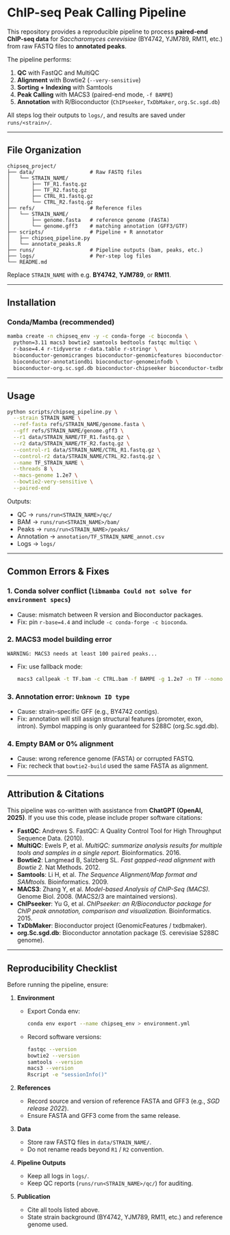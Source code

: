 # ChIP-seq Peak Calling Pipeline

This repository provides a reproducible pipeline to process **paired-end ChIP-seq data** for *Saccharomyces cerevisiae* (BY4742, YJM789, RM11, etc.) from raw FASTQ files to **annotated peaks**.

The pipeline performs:

1. **QC** with FastQC and MultiQC
2. **Alignment** with Bowtie2 (`--very-sensitive`)
3. **Sorting + Indexing** with Samtools
4. **Peak Calling** with MACS3 (paired-end mode, `-f BAMPE`)
5. **Annotation** with R/Bioconductor (`ChIPseeker`, `TxDbMaker`, `org.Sc.sgd.db`)

All steps log their outputs to `logs/`, and results are saved under `runs/<strain>/`.

---

## File Organization

```text
chipseq_project/
├── data/                  # Raw FASTQ files
│   └── STRAIN_NAME/
│       ├── TF_R1.fastq.gz
│       ├── TF_R2.fastq.gz
│       ├── CTRL_R1.fastq.gz
│       └── CTRL_R2.fastq.gz
├── refs/                  # Reference files
│   └── STRAIN_NAME/
│       ├── genome.fasta   # reference genome (FASTA)
│       └── genome.gff3    # matching annotation (GFF3/GTF)
├── scripts/               # Pipeline + R annotator
│   ├── chipseq_pipeline.py
│   └── annotate_peaks.R
├── runs/                  # Pipeline outputs (bam, peaks, etc.)
├── logs/                  # Per-step log files
└── README.md
```

Replace `STRAIN_NAME` with e.g. **BY4742**, **YJM789**, or **RM11**.

---

## Installation

### Conda/Mamba (recommended)

```bash
mamba create -n chipseq_env -y -c conda-forge -c bioconda \
  python=3.11 macs3 bowtie2 samtools bedtools fastqc multiqc \
  r-base=4.4 r-tidyverse r-data.table r-stringr \
  bioconductor-genomicranges bioconductor-genomicfeatures bioconductor-rtracklayer \
  bioconductor-annotationdbi bioconductor-genomeinfodb \
  bioconductor-org.sc.sgd.db bioconductor-chipseeker bioconductor-txdbmaker
```

---

## Usage

```bash
python scripts/chipseq_pipeline.py \
  --strain STRAIN_NAME \
  --ref-fasta refs/STRAIN_NAME/genome.fasta \
  --gff refs/STRAIN_NAME/genome.gff3 \
  --r1 data/STRAIN_NAME/TF_R1.fastq.gz \
  --r2 data/STRAIN_NAME/TF_R2.fastq.gz \
  --control-r1 data/STRAIN_NAME/CTRL_R1.fastq.gz \
  --control-r2 data/STRAIN_NAME/CTRL_R2.fastq.gz \
  --name TF_STRAIN_NAME \
  --threads 8 \
  --macs-genome 1.2e7 \
  --bowtie2-very-sensitive \
  --paired-end
```

Outputs:

* QC → `runs/run<STRAIN_NAME>/qc/`
* BAM → `runs/run<STRAIN_NAME>/bam/`
* Peaks → `runs/run<STRAIN_NAME>/peaks/`
* Annotation → `annotation/TF_STRAIN_NAME_annot.csv`
* Logs → `logs/`

---

## Common Errors & Fixes

### 1. Conda solver conflict (`libmamba Could not solve for environment specs`)

* Cause: mismatch between R version and Bioconductor packages.
* Fix: pin `r-base=4.4` and include `-c conda-forge -c bioconda`.

### 2. MACS3 model building error

```
WARNING: MACS3 needs at least 100 paired peaks...
```

* Fix: use fallback mode:

  ```bash
  macs3 callpeak -t TF.bam -c CTRL.bam -f BAMPE -g 1.2e7 -n TF --nomodel --extsize 147
  ```

### 3. Annotation error: `Unknown ID type`

* Cause: strain-specific GFF (e.g., BY4742 contigs).
* Fix: annotation will still assign structural features (promoter, exon, intron). Symbol mapping is only guaranteed for S288C (org.Sc.sgd.db).

### 4. Empty BAM or 0% alignment

* Cause: wrong reference genome (FASTA) or corrupted FASTQ.
* Fix: recheck that `bowtie2-build` used the same FASTA as alignment.

---

## Attribution & Citations

This pipeline was co-written with assistance from **ChatGPT (OpenAI, 2025)**.
If you use this code, please include proper software citations:

* **FastQC**: Andrews S. FastQC: A Quality Control Tool for High Throughput Sequence Data. (2010).
* **MultiQC**: Ewels P, et al. *MultiQC: summarize analysis results for multiple tools and samples in a single report.* Bioinformatics. 2016.
* **Bowtie2**: Langmead B, Salzberg SL. *Fast gapped-read alignment with Bowtie 2.* Nat Methods. 2012.
* **Samtools**: Li H, et al. *The Sequence Alignment/Map format and SAMtools.* Bioinformatics. 2009.
* **MACS3**: Zhang Y, et al. *Model-based Analysis of ChIP-Seq (MACS).* Genome Biol. 2008. (MACS2/3 are maintained versions).
* **ChIPseeker**: Yu G, et al. *ChIPseeker: an R/Bioconductor package for ChIP peak annotation, comparison and visualization.* Bioinformatics. 2015.
* **TxDbMaker**: Bioconductor project (GenomicFeatures / txdbmaker).
* **org.Sc.sgd.db**: Bioconductor annotation package (S. cerevisiae S288C genome).

---

## Reproducibility Checklist

Before running the pipeline, ensure:

1. **Environment**

   * Export Conda env:

     ```bash
     conda env export --name chipseq_env > environment.yml
     ```
   * Record software versions:

     ```bash
     fastqc --version
     bowtie2 --version
     samtools --version
     macs3 --version
     Rscript -e "sessionInfo()"
     ```

2. **References**

   * Record source and version of reference FASTA and GFF3 (e.g., *SGD release 2022*).
   * Ensure FASTA and GFF3 come from the same release.

3. **Data**

   * Store raw FASTQ files in `data/STRAIN_NAME/`.
   * Do not rename reads beyond `R1` / `R2` convention.

4. **Pipeline Outputs**

   * Keep all logs in `logs/`.
   * Keep QC reports (`runs/run<STRAIN_NAME>/qc/`) for auditing.

5. **Publication**

   * Cite all tools listed above.
   * State strain background (BY4742, YJM789, RM11, etc.) and reference genome used.

